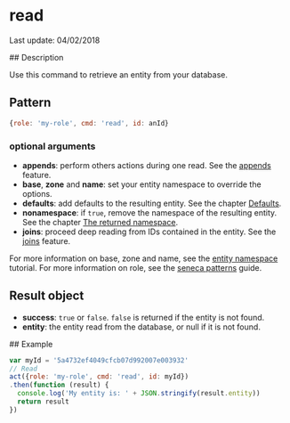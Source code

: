 # read

Last update: 04/02/2018

## Description

Use this command to retrieve an entity from your database. 

## Pattern

```js
{role: 'my-role', cmd: 'read', id: anId}
```

### optional arguments

* **appends**: perform others actions during one read. See the [appends][] feature.
* **base**, **zone** and **name**: set your entity namespace to override the options.
* **defaults**: add defaults to the resulting entity. See the chapter [Defaults][].
* **nonamespace**: if `true`, remove the namespace of the resulting entity. See the chapter [The returned namespace][].
* **joins**: proceed deep reading from IDs contained in the entity. See the [joins][] feature.

For more information on base, zone and name, see the [entity namespace][] tutorial.
For more information on role, see the [seneca patterns][] guide.

## Result object

- **success**: `true` or `false`. `false` is returned if the entity is not found.
- **entity**: the entity read from the database, or null if it is not found.

## Example

```js
var myId = '5a4732ef4049cfcb07d992007e003932'
// Read
act({role: 'my-role', cmd: 'read', id: myId})
.then(function (result) {
  console.log('My entity is: ' + JSON.stringify(result.entity))
  return result
})
```

[The returned namespace]: https://github.com/jack-y/seneca-entity-crud/blob/master/README.md#the-returned-namespace
[Defaults]: https://github.com/jack-y/seneca-entity-crud/blob/master/README.md#defaults
[appends]: https://github.com/jack-y/seneca-entity-crud/tree/master/docs/appends.md
[joins]: https://github.com/jack-y/seneca-entity-crud/tree/master/docs/joins.md
[entity namespace]: http://senecajs.org/docs/tutorials/understanding-data-entities.html#zone-base-and-name-the-entity-namespace
[seneca patterns]: http://senecajs.org/getting-started/#patterns
